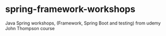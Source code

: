 # spring-framework-workshops
Java Spring workshops, (Framework, Spring Boot and testing) from udemy John Thompson course

